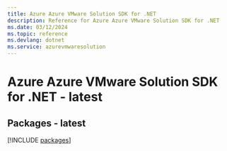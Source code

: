 ```yaml
---
title: Azure Azure VMware Solution SDK for .NET
description: Reference for Azure Azure VMware Solution SDK for .NET
ms.date: 03/12/2024
ms.topic: reference
ms.devlang: dotnet
ms.service: azurevmwaresolution
---
```

# Azure Azure VMware Solution SDK for .NET - latest
## Packages - latest
[!INCLUDE [packages](azure-vmware-solution-index.md)]